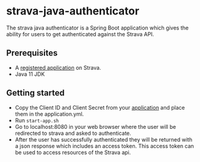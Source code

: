 # strava-java-authenticator

The strava java authenticator is a Spring Boot application which gives the ability for users to get authenticated against the Strava API. 

## Prerequisites

* A [registered application](https://developers.strava.com/docs/getting-started/#account) on Strava. 
* Java 11 JDK

## Getting started 

* Copy the Client ID and Client Secret from your [application](https://www.strava.com/settings/api) and place them in the application.yml. 
* Run `start-app.sh`
* Go to localhost:8080 in your web browser where the user will be redirected to strava and asked to authenticate. 
* After the user has successfully authenticated they will be returned with a json response which includes an access token. This access token can be used to access resources of the Strava api. 